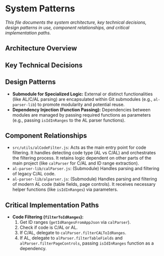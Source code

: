 # System Patterns

_This file documents the system architecture, key technical decisions, design patterns in use, component relationships, and critical implementation paths._

## Architecture Overview

## Key Technical Decisions

## Design Patterns

- **Submodule for Specialized Logic:** External or distinct functionalities (like AL/C/AL parsing) are encapsulated within Git submodules (e.g., `al-parser-lib`) to promote modularity and potential reuse.
- **Dependency Injection (Function Passing):** Dependencies between modules are managed by passing required functions as parameters (e.g., passing `isIdInRanges` to the AL parser functions).

## Component Relationships

- `src/utils/alCodeFilter.js`: Acts as the main entry point for code filtering. It handles detecting code type (AL vs C/AL) and orchestrates the filtering process. It retains logic dependent on other parts of the main project (like `calParser` for C/AL and ID range extraction).
- `al-parser-lib/calParser.js`: (Submodule) Handles parsing and filtering of legacy C/AL code.
- `al-parser-lib/alparser.js`: (Submodule) Handles parsing and filtering of modern AL code (table fields, page controls). It receives necessary helper functions (like `isIdInRanges`) via parameters.

## Critical Implementation Paths

- **Code Filtering (`filterToIdRanges`):**
  1. Get ID ranges (`getIdRangesFromAppJson` via `calParser`).
  2. Check if code is C/AL or AL.
  3. If C/AL, delegate to `calParser.filterCALToIdRanges`.
  4. If AL, delegate to `alParser.filterTableFields` and `alParser.filterPageControls`, passing `isIdInRanges` function as a dependency.
